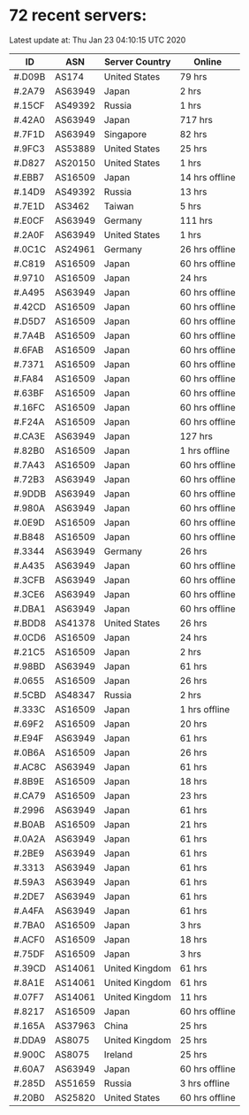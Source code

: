 # 72 recent servers:

Latest update at: Thu Jan 23 04:10:15 UTC 2020

| ID | ASN | Server Country | Online |
| -- | --- | -------------- | ------ |
| #.D09B | AS174 | United States | 79 hrs |
| #.2A79 | AS63949 | Japan | 2 hrs |
| #.15CF | AS49392 | Russia | 1 hrs |
| #.42A0 | AS63949 | Japan | 717 hrs |
| #.7F1D | AS63949 | Singapore | 82 hrs |
| #.9FC3 | AS53889 | United States | 25 hrs |
| #.D827 | AS20150 | United States | 1 hrs |
| #.EBB7 | AS16509 | Japan | 14 hrs offline |
| #.14D9 | AS49392 | Russia | 13 hrs |
| #.7E1D | AS3462 | Taiwan | 5 hrs |
| #.E0CF | AS63949 | Germany | 111 hrs |
| #.2A0F | AS63949 | United States | 1 hrs |
| #.0C1C | AS24961 | Germany | 26 hrs offline |
| #.C819 | AS16509 | Japan | 60 hrs offline |
| #.9710 | AS16509 | Japan | 24 hrs |
| #.A495 | AS63949 | Japan | 60 hrs offline |
| #.42CD | AS16509 | Japan | 60 hrs offline |
| #.D5D7 | AS16509 | Japan | 60 hrs offline |
| #.7A4B | AS16509 | Japan | 60 hrs offline |
| #.6FAB | AS16509 | Japan | 60 hrs offline |
| #.7371 | AS16509 | Japan | 60 hrs offline |
| #.FA84 | AS16509 | Japan | 60 hrs offline |
| #.63BF | AS16509 | Japan | 60 hrs offline |
| #.16FC | AS16509 | Japan | 60 hrs offline |
| #.F24A | AS16509 | Japan | 60 hrs offline |
| #.CA3E | AS63949 | Japan | 127 hrs |
| #.82B0 | AS16509 | Japan | 1 hrs offline |
| #.7A43 | AS16509 | Japan | 60 hrs offline |
| #.72B3 | AS63949 | Japan | 60 hrs offline |
| #.9DDB | AS63949 | Japan | 60 hrs offline |
| #.980A | AS63949 | Japan | 60 hrs offline |
| #.0E9D | AS16509 | Japan | 60 hrs offline |
| #.B848 | AS16509 | Japan | 60 hrs offline |
| #.3344 | AS63949 | Germany | 26 hrs |
| #.A435 | AS63949 | Japan | 60 hrs offline |
| #.3CFB | AS63949 | Japan | 60 hrs offline |
| #.3CE6 | AS63949 | Japan | 60 hrs offline |
| #.DBA1 | AS63949 | Japan | 60 hrs offline |
| #.BDD8 | AS41378 | United States | 26 hrs |
| #.0CD6 | AS16509 | Japan | 24 hrs |
| #.21C5 | AS16509 | Japan | 2 hrs |
| #.98BD | AS63949 | Japan | 61 hrs |
| #.0655 | AS16509 | Japan | 26 hrs |
| #.5CBD | AS48347 | Russia | 2 hrs |
| #.333C | AS16509 | Japan | 1 hrs offline |
| #.69F2 | AS16509 | Japan | 20 hrs |
| #.E94F | AS63949 | Japan | 61 hrs |
| #.0B6A | AS16509 | Japan | 26 hrs |
| #.AC8C | AS63949 | Japan | 61 hrs |
| #.8B9E | AS16509 | Japan | 18 hrs |
| #.CA79 | AS16509 | Japan | 23 hrs |
| #.2996 | AS63949 | Japan | 61 hrs |
| #.B0AB | AS16509 | Japan | 21 hrs |
| #.0A2A | AS63949 | Japan | 61 hrs |
| #.2BE9 | AS63949 | Japan | 61 hrs |
| #.3313 | AS63949 | Japan | 61 hrs |
| #.59A3 | AS63949 | Japan | 61 hrs |
| #.2DE7 | AS63949 | Japan | 61 hrs |
| #.A4FA | AS63949 | Japan | 61 hrs |
| #.7BA0 | AS16509 | Japan | 3 hrs |
| #.ACF0 | AS16509 | Japan | 18 hrs |
| #.75DF | AS16509 | Japan | 3 hrs |
| #.39CD | AS14061 | United Kingdom | 61 hrs |
| #.8A1E | AS14061 | United Kingdom | 61 hrs |
| #.07F7 | AS14061 | United Kingdom | 11 hrs |
| #.8217 | AS16509 | Japan | 60 hrs offline |
| #.165A | AS37963 | China | 25 hrs |
| #.DDA9 | AS8075 | United Kingdom | 25 hrs |
| #.900C | AS8075 | Ireland | 25 hrs |
| #.60A7 | AS63949 | Japan | 60 hrs offline |
| #.285D | AS51659 | Russia | 3 hrs offline |
| #.20B0 | AS25820 | United States | 60 hrs offline |

